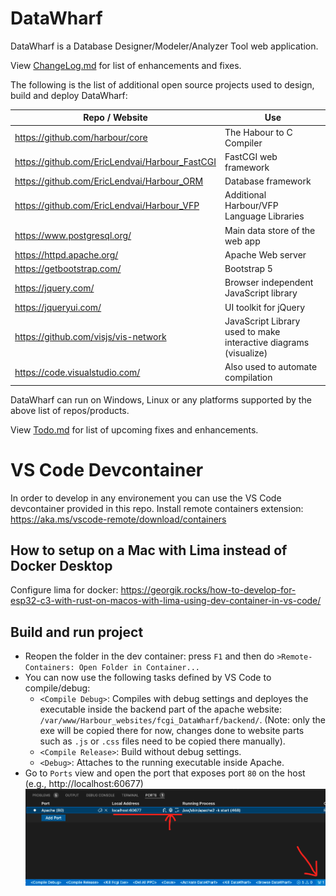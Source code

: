 # DataWharf
DataWharf is a Database Designer/Modeler/Analyzer Tool web application.  

View [ChangeLog.md](ChangeLog.md) for list of enhancements and fixes.

The following is the list of additional open source projects used to design, build and deploy DataWharf:

| Repo / Website  | Use |
| ------------- | ------------- |
| https://github.com/harbour/core                | The Habour to C Compiler |
| https://github.com/EricLendvai/Harbour_FastCGI | FastCGI web framework |
| https://github.com/EricLendvai/Harbour_ORM     | Database framework |
| https://github.com/EricLendvai/Harbour_VFP     | Additional Harbour/VFP Language Libraries |
| https://www.postgresql.org/                    | Main data store of the web app |
| https://httpd.apache.org/                      | Apache Web server |
| https://getbootstrap.com/                      | Bootstrap 5 |
| https://jquery.com/                            | Browser independent JavaScript library |
| https://jqueryui.com/                          | UI toolkit for jQuery |
| https://github.com/visjs/vis-network           | JavaScript Library used to make interactive diagrams (visualize) |
| https://code.visualstudio.com/                 | Also used to automate compilation |

DataWharf can run on Windows, Linux or any platforms supported by the above list of repos/products.

View [Todo.md](Todo.md) for list of upcoming fixes and enhancements.

# VS Code Devcontainer
In order to develop in any environement you can use the VS Code devcontainer provided in this repo.
Install remote containers extension: https://aka.ms/vscode-remote/download/containers

## How to setup on a Mac with Lima instead of Docker Desktop
Configure lima for docker: https://georgik.rocks/how-to-develop-for-esp32-c3-with-rust-on-macos-with-lima-using-dev-container-in-vs-code/

## Build and run project
- Reopen the folder in the dev container: press `F1` and then do `>Remote-Containers: Open Folder in Container...`
- You can now use the following tasks defined by VS Code to compile/debug:
  - `<Compile Debug>`: Compiles with debug settings and deployes the executable inside the backend part of the apache website: `/var/www/Harbour_websites/fcgi_DataWharf/backend/`. (Note: only the exe will be copied there for now, changes done to website parts such as `.js` or `.css` files need to be copied there manually).
  - `<Compile Release>`: Build without debug settings.
  - `<Debug>`: Attaches to the running executable inside Apache.
- Go to `Ports` view and open the port that exposes port `80` on the host (e.g., http://localhost:60677)
![alt](doc/images/devcontainer-ports.png)

